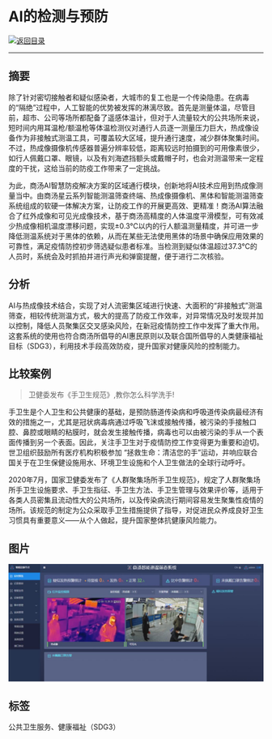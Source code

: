 # AI的检测与预防

[![返回目录](http://img.shields.io/badge/点击-返回目录-875A7B.svg?style=flat&colorA=8F8F8F)](/)

----------

## 摘要

除了针对密切接触者和疑似感染者，大城市的复工也是一个传染隐患。在病毒的“隔绝”过程中，人工智能的优势被发挥的淋漓尽致。首先是测量体温，尽管目前，超市、公司等场所都配备了遥感体温计，但对于人流量较大的公共场所来说，短时间内用耳温枪/额温枪等体温检测仪对通行人员逐一测量压力巨大，热成像设备作为非接触式测温工具，可覆盖较大区域，提升通行速度，减少群体聚集时间。不过，热成像摄像机传感器普遍分辨率较低，距离较远时拍摄到的可用像素很少，如行人佩戴口罩、眼镜，以及有刘海遮挡额头或戴帽子时，也会对测温带来一定程度的干扰，这给当前的防疫工作带来了一定挑战。

为此，商汤AI智慧防疫解决方案的区域通行模块，创新地将AI技术应用到热成像测量当中。由商汤星云系列智能测温筛查终端、热成像摄像机、黑体和智能测温筛查系统组成的软硬一体解决方案，让防疫工作的开展更高效、更精准！商汤AI算法融合了红外成像和可见光成像技术，基于商汤高精度的人体温度平滑模型，可有效减少热成像相机温度漂移问题，实现±0.3℃以内的行人额温测量精度，并可进一步降低测温系统对于黑体的依赖，从而在某些无法使用黑体的场景中确保应用效果的可靠性，满足疫情防控初步筛选疑似患者标准。当检测到疑似体温超过37.3°C的人员时，系统会及时抓拍并进行声光和弹窗提醒，便于进行二次核验。

## 分析

AI与热成像技术结合，实现了对人流密集区域进行快速、大面积的“非接触式”测温筛查，相较传统测温方式，极大的提高了防疫工作效率，对异常情况及时发现并加以控制，降低人员聚集区交叉感染风险，在新冠疫情防控工作中发挥了重大作用。这套系统的使用也符合商汤所倡导的AI惠民原则以及联合国所倡导的人类健康福祉目标（SDG3），利用技术手段高效防疫，提升国家对健康风险的控制能力。

## 比较案例

> 卫健委发布《手卫生规范》,教你怎么科学洗手!

手卫生是个人卫生和公共健康的基础，是预防肠道传染病和呼吸道传染病最经济有效的措施之一，尤其是冠状病毒病通过呼吸飞沫或接触传播，被污染的手接触口腔、鼻腔或眼睛的粘膜时，就会发生接触传播，病毒也可以由被污染的手从一个表面传播到另一个表面。因此，关注手卫生对于疫情防控工作变得更为重要和迫切。世卫组织鼓励所有医疗机构积极参加 “拯救生命：清洁您的手”运动，并响应联合国关于在卫生保健设施用水、环境卫生设施和个人卫生做法的全球行动呼吁。

2020年7月，国家卫健委发布了《人群聚集场所手卫生规范》，规定了人群聚集场所手卫生设施要求、手卫生指征、手卫生方法、手卫生管理与效果评价等，适用于各类人员密集且流动性大的公共场所，以及传染病流行期间容易发生聚集性疫情的场所。该规范的制定为公众采取手卫生措施提供了指导，对促进民众养成良好卫生习惯具有重要意义——从个人做起，提升国家整体抗健康风险能力。


## 图片

![图片](3.5.1.jpg)


## 标签

公共卫生服务、健康福祉（SDG3）
